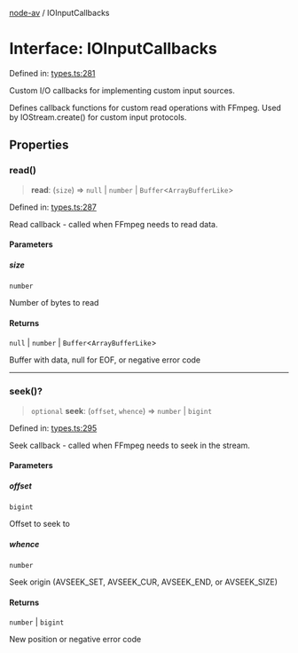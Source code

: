 [node-av](../globals.md) / IOInputCallbacks

# Interface: IOInputCallbacks

Defined in: [types.ts:281](https://github.com/seydx/av/blob/f8631fc881b394300b1479f511d55cf1c370a87f/src/api/types.ts#L281)

Custom I/O callbacks for implementing custom input sources.

Defines callback functions for custom read operations with FFmpeg.
Used by IOStream.create() for custom input protocols.

## Properties

### read()

> **read**: (`size`) => `null` \| `number` \| `Buffer`\<`ArrayBufferLike`\>

Defined in: [types.ts:287](https://github.com/seydx/av/blob/f8631fc881b394300b1479f511d55cf1c370a87f/src/api/types.ts#L287)

Read callback - called when FFmpeg needs to read data.

#### Parameters

##### size

`number`

Number of bytes to read

#### Returns

`null` \| `number` \| `Buffer`\<`ArrayBufferLike`\>

Buffer with data, null for EOF, or negative error code

***

### seek()?

> `optional` **seek**: (`offset`, `whence`) => `number` \| `bigint`

Defined in: [types.ts:295](https://github.com/seydx/av/blob/f8631fc881b394300b1479f511d55cf1c370a87f/src/api/types.ts#L295)

Seek callback - called when FFmpeg needs to seek in the stream.

#### Parameters

##### offset

`bigint`

Offset to seek to

##### whence

`number`

Seek origin (AVSEEK_SET, AVSEEK_CUR, AVSEEK_END, or AVSEEK_SIZE)

#### Returns

`number` \| `bigint`

New position or negative error code
